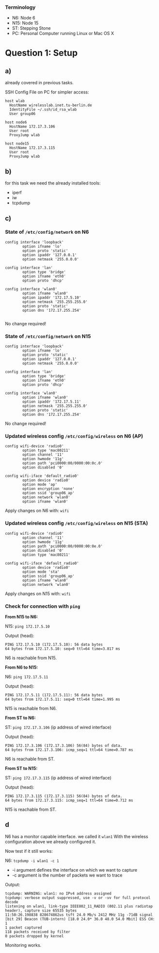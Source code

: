 ### Terminology
* N6: Node 6
* N15: Node 15
* ST: Stepping Stone
* PC: Personal Computer running Linux or Mac OS X

# Question 1: Setup

## a)

already covered in previous tasks. 

SSH Config File on PC for simpler access:

```
host wlab
  HostName wirelesslab.inet.tu-berlin.de
  IdentityFile ~/.ssh/id_rsa_wlab
  User group06

host node6
  HostName 172.17.3.106
  User root
  ProxyJump wlab

host node15
  HostName 172.17.3.115
  User root
  ProxyJump wlab
```

## b)

for this task we need the already installed tools:

* iperf
* iw
* tcpdump

## c)

### State of `/etc/config/network` on N6

```
config interface 'loopback'
        option ifname 'lo'
        option proto 'static'
        option ipaddr '127.0.0.1'
        option netmask '255.0.0.0'

config interface 'lan'
        option type 'bridge'
        option ifname 'eth0'
        option proto 'dhcp'

config interface 'wlan0'
        option ifname 'wlan0'
        option ipaddr '172.17.5.10'
        option netmask '255.255.255.0'
        option proto 'static'
        option dns '172.17.255.254'
        
```
No change required!

### State of `/etc/config/network` on N15

```
config interface 'loopback'
        option ifname 'lo'
        option proto 'static'
        option ipaddr '127.0.0.1'
        option netmask '255.0.0.0'

config interface 'lan'
        option type 'bridge'
        option ifname 'eth0'
        option proto 'dhcp'

config interface 'wlan0'
        option ifname 'wlan0'
        option ipaddr '172.17.5.11'
        option netmask '255.255.255.0'
        option proto 'static'
        option dns '172.17.255.254'
```

No change required!

### Updated wireless config `/etc/config/wireless` on N6 (AP)

```
config wifi-device 'radio0'
        option type 'mac80211'
        option channel '11'
        option hwmode '11g'
        option path 'pci0000:00/0000:00:0c.0'
        option disabled '0'

config wifi-iface 'default_radio0'
        option device 'radio0'
        option mode 'ap'
        option encryption 'none'
        option ssid 'group06_ap'
        option network 'wlan0'
        option ifname 'wlan0'

```

Apply changes on N6 with: `wifi`

### Updated wireless config `/etc/config/wireless` on N15 (STA)

```
config wifi-device 'radio0'
        option channel '11'
        option hwmode '11g'
        option path 'pci0000:00/0000:00:0e.0'
        option disabled '0'
        option type 'mac80211'

config wifi-iface 'default_radio0'
        option device 'radio0'
        option mode 'sta'
        option ssid 'group06_ap'
        option ifname 'wlan0'
        option network 'wlan0'
```

Apply changes on N15 with: `wifi`

### Check for connection with `ping`

**From N15 to N6:**

N15: `ping 172.17.5.10`

Output (head):

```
PING 172.17.5.10 (172.17.5.10): 56 data bytes
64 bytes from 172.17.5.10: seq=0 ttl=64 time=3.817 ms
```

N6 is reachable from N15.

**From N6 to N15:**

N6: `ping 172.17.5.11`

Output (head):

```
PING 172.17.5.11 (172.17.5.11): 56 data bytes
64 bytes from 172.17.5.11: seq=0 ttl=64 time=1.995 ms
```

N15 is reachable from N6.

**From ST to N6:**

ST: `ping 172.17.3.106` (ip address of wired interface)

Output (head):

```
PING 172.17.3.106 (172.17.3.106) 56(84) bytes of data.
64 bytes from 172.17.3.106: icmp_seq=1 ttl=64 time=0.787 ms
```

N6 is reachable from ST.

**From ST to N15:**

ST: `ping 172.17.3.115` (ip address of wired interface)

Output (head):

```
PING 172.17.3.115 (172.17.3.115) 56(84) bytes of data.
64 bytes from 172.17.3.115: icmp_seq=1 ttl=64 time=0.712 ms
```

N15 is reachable from ST.

## d

N6 has a monitor capable interface. we called it `wlan1`
With the wireless configuration above we already configured it.

Now test if it still works:

N6: `tcpdump -i wlan1 -c 1`

* -i argument defines the interface on which we want to capture
* -c argument is the number of packets we want to trace


Output:

```
tcpdump: WARNING: wlan1: no IPv4 address assigned
tcpdump: verbose output suppressed, use -v or -vv for full protocol decode
listening on wlan1, link-type IEEE802_11_RADIO (802.11 plus radiotap header), capture size 65535 bytes
11:50:26.198838 828674862us tsft 24.0 Mb/s 2412 MHz 11g -71dB signal [bit 29] Beacon (TUB-intern) [18.0 24.0* 36.0 48.0 54.0 Mbit] ESS CH: 1
1 packet captured
118 packets received by filter
0 packets dropped by kernel
```

Monitoring works.
